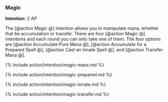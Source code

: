### Magic
**Intention**: 2 AP

The [@action Magic @] intention allows you to manipulate mana, whether that be accumulation or transfer. There are four [@action Magic @] intentions and each round you can only take one of them. The four options are [@action Accumulate Pure Mana @], [@action Accumulate for a Prepared Spell @], [@action Cast an Innate Spell @], and [@action Transfer Mana @].

{% include action/intention/magic-mass.md %}

{% include action/intention/magic-prepared.md %}

{% include action/intention/magic-innate.md %}

{% include action/intention/magic-transfer.md %}